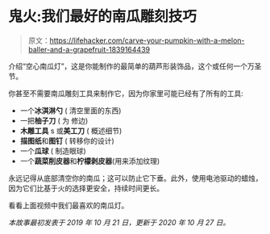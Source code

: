 # 鬼火:我们最好的南瓜雕刻技巧

> 原文：<https://lifehacker.com/carve-your-pumpkin-with-a-melon-baller-and-a-grapefruit-1839164439>

介绍“空心南瓜灯”，这是你能制作的最简单的葫芦形装饰品，这个或任何一个万圣节。

你甚至不需要南瓜雕刻工具来制作它，因为你家里可能已经有了所有的工具:

*   一个**冰淇淋勺** ( 清空里面的东西)
*   一把**柚子刀** ( 为 修边)
*   **木雕工具** s 或**美工刀** ( 概述细节)
*   **描图纸**和**图钉** ( 转移你的设计)
*   一个**瓜球** ( 制造眼球)
*   一个**蔬菜削皮器**和**柠檬剥皮器**(用来添加纹理)

永远记得从底部清空你的南瓜；这可以防止它下垂。此外，使用电池驱动的蜡烛，因为它们比基于火的选择更安全，持续时间更长。

看看上面视频中我们最喜欢的南瓜灯。

*本故事最初发表于 2019 年 10 月 21 日，更新于 2020 年 10 月 27 日。*